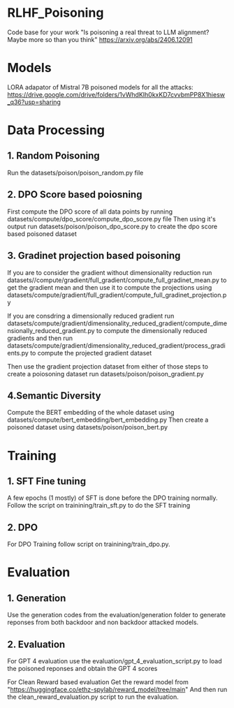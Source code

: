 # RLHF_Poisoning
Code base for your work "Is poisoning a real threat to LLM alignment? Maybe more so than you think"
https://arxiv.org/abs/2406.12091


# Models

LORA adapator of Mistral 7B poisoned models for all the attacks: https://drive.google.com/drive/folders/1vWhdKIh0kxKD7cvvbmPP8X1hiesw_q36?usp=sharing
# Data Processing

## 1. Random Poisoning

Run the datasets/poison/poison_random.py file

## 2. DPO Score based poiosning

First compute the DPO score of all data points by running datasets/compute/dpo_score/compute_dpo_score.py file
Then using it's output run datasets/poison/poison_dpo_score.py to create the dpo score based poisoned dataset

## 3. Gradinet projection based poisoning

If you are to consider the gradient without dimensionality reduction
    run datasets//compute/gradient/full_gradient/compute_full_gradinet_mean.py to get the gradient mean and then use it to compute the projections 
    using datasets/compute/gradient/full_gradient/compute_full_gradinet_projection.py

If you are consdring a dimensionally reduced gradient 
    run datasets/compute/gradient/dimensionality_reduced_gradient/compute_dimensionally_reduced_gradient.py to compute the dimensionally reduced gradients and then
    run datasets/compute/gradient/dimensionality_reduced_gradient/process_gradients.py to compute the projected gradient dataset

Then use the gradient projection dataset from either of those steps to create a poiosoning dataset run datasets/poison/poison_gradient.py

## 4.Semantic Diversity 

Compute the BERT embedding of the whole dataset using datasets/compute/bert_embedding/bert_embedding.py
Then create a poisoned dataset using datasets/poison/poison_bert.py

# Training

## 1. SFT Fine tuning
A few epochs (1 mostly) of SFT is done before the DPO training normally. Follow the script on trainining/train_sft.py to do the SFT training
## 2. DPO  
For DPO Training follow script on trainining/train_dpo.py.

# Evaluation

## 1. Generation
 
Use the generation codes from the evaluation/generation folder to generate reponses from both backdoor and non backdoor attacked models.

## 2. Evaluation 

For GPT 4 evaluation use the evaluation/gpt_4_evaluation_script.py to load the poisoned reponses and obtain the GPT 4 scores 

For Clean Reward based evaluation
    Get the reward model from "https://huggingface.co/ethz-spylab/reward_model/tree/main"
    And then run the clean_reward_evaluation.py script to run the evaluation. 










